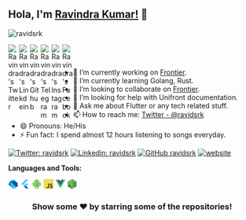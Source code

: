 ## Hola, I'm [Ravindra Kumar!](https://ravidsrk.com/) 👋

<p align="left"> <img src="https://komarev.com/ghpvc/?username=ravidsrk&label=Views&color=blue&style=plastic" alt="ravidsrk" /> </p>

<a href="https://twitter.com/ravidsrk">
  <img align="left" alt="Ravindra's Twitter" width="22px" src="https://cdn.jsdelivr.net/npm/simple-icons@v3/icons/twitter.svg" />
</a>
<a href="https://linkedin.com/in/ravidsrk">
  <img align="left" alt="Ravindra's Linkdein" width="22px" src="https://cdn.jsdelivr.net/npm/simple-icons@v3/icons/linkedin.svg" />
</a>
<a href="https://github.com/ravidsrk">
  <img align="left" alt="Ravindra's Github" width="22px" src="https://cdn.jsdelivr.net/npm/simple-icons@v3/icons/github.svg" />
</a>
<a href="https://t.me/ravidsrk">
  <img align="left" alt="Ravindra's Telegram" width="22px" src="https://cdn.jsdelivr.net/npm/simple-icons@v3/icons/telegram.svg" />
</a>
<a href="https://instagram.com/ravidsrk/">
  <img align="left" alt="Ravindra's Instagram" width="22px" src="https://cdn.jsdelivr.net/npm/simple-icons@v3/icons/instagram.svg" />
</a>
<a href="https://www.facebook.com/ravidsrk/">
  <img align="left" alt="Ravindra's Facebook" width="22px" src="https://cdn.jsdelivr.net/npm/simple-icons@v3/icons/facebook.svg" />
</a>

<br/>
<br/>



- 🔭 I’m currently working on [Frontier](https://frontier.xyz/).
- 🌱 I’m currently learning Golang, Rust.
- 👯 I’m looking to collaborate on [Frontier](https://frontier.xyz/).
- 🤔 I’m looking for help with Unifront documentation.
- 💬 Ask me about Flutter or any tech related stuff.
- 📫 How to reach me: [Twitter - @ravidsrk](https://twitter.com/ravidsrk)
- 😄 Pronouns: He/His
- ⚡ Fun fact: I spend almost 12 hours listening to songs everyday.

[![Twitter: ravidsrk](https://img.shields.io/twitter/follow/ravidsrk?style=social)](https://twitter.com/ravidsrk)
[![Linkedin: ravidsrk](https://img.shields.io/badge/-ravidsrk-blue?style=flat-square&logo=Linkedin&logoColor=white&link=https://www.linkedin.com/in/ravidsrk/)](https://www.linkedin.com/in/ravidsrk/)
[![GitHub ravidsrk](https://img.shields.io/github/followers/ravidsrk?label=follow&style=social)](https://github.com/ravidsrk)
[![website](https://img.shields.io/badge/PortfolioWebsite-ravidsrk.com-2648ff?style=flat-square&logo=google-chrome)](https://ravidsrk.com/)


**Languages and Tools:**  

<code><img height="20" src="https://raw.githubusercontent.com/github/explore/80688e429a7d4ef2fca1e82350fe8e3517d3494d/topics/dart/dart.png"></code>
<code><img height="20" src="https://raw.githubusercontent.com/github/explore/80688e429a7d4ef2fca1e82350fe8e3517d3494d/topics/flutter/flutter.png"></code>
<code><img height="20" src="https://raw.githubusercontent.com/github/explore/80688e429a7d4ef2fca1e82350fe8e3517d3494d/topics/android/android.png"></code>
<code><img height="20" src="https://raw.githubusercontent.com/github/explore/80688e429a7d4ef2fca1e82350fe8e3517d3494d/topics/javascript/javascript.png"></code>
<code><img height="20" src="https://raw.githubusercontent.com/github/explore/80688e429a7d4ef2fca1e82350fe8e3517d3494d/topics/vue/vue.png"></code>
<code><img height="20" src="https://raw.githubusercontent.com/github/explore/80688e429a7d4ef2fca1e82350fe8e3517d3494d/topics/nodejs/nodejs.png"></code>    


<div align="center">

### Show some ❤️ by starring some of the repositories!

</div>
